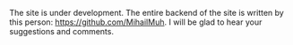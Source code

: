 The site is under development.
The entire backend of the site is written by this person: https://github.com/MihailMuh.
I will be glad to hear your suggestions and comments.
